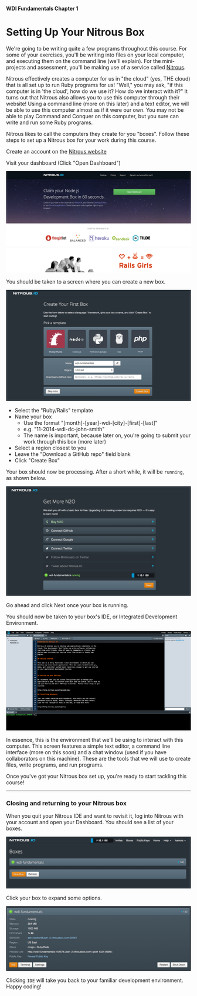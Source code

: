 **WDI Fundamentals Chapter 1**

# Setting Up Your Nitrous Box

We're going to be writing quite a few programs throughout this course. For some of your exercises, you'll be writing into files on your local computer, and executing them on the command line (we'll explain). For the mini-projects and assessment, you'll be making use of a service called [Nitrous](http://nitrous.io).

Nitrous effectively creates a computer for us in "the cloud" (yes, THE
cloud) that is all set up to run Ruby programs for us! "Well," you may ask, "if
this computer is in 'the cloud', how do we use it? How do we interact with it?"
It turns out that Nitrous also allows you to use this computer through their
website! Using a command line (more on this later) and a text editor, we will
be able to use this computer almost as if it were our own. You may not be able
to play Command and Conquer on this computer, but you sure can write and run
some Ruby programs.

Nitrous likes to call the computers they create for you "boxes". Follow these
steps to set up a Nitrous box for your work during this course.

Create an account on the [Nitrous website](http://nitrous.io)

Visit your dashboard (Click "Open Dashboard")

![Nitrous dashboard](../images/nitrous_01.png)

You should be taken to a screen where you can create a new box.

![Nitrous new box](../images/nitrous_02.png)

* Select the "Ruby/Rails" template
* Name your box
  * Use the format "[month]-[year]-wdi-[city]-[first]-[last]"
  * e.g. "11-2014-wdi-dc-john-smith"
  * The name is important, because later on, you're going to submit your work through this box (more later)
* Select a region closest to you
* Leave the "Download a GitHub repo" field blank
* Click "Create Box"

Your box should now be processing. After a short while, it will be `running`, as shown below.

![Nitrous processing](../images/nitrous_03.png)

Go ahead and click Next once your box is running.

You should now be taken to your box's IDE, or Integrated Development
Environment.

![Nitrous processing](../images/nitrous_04.png)

In essence, this is the environment that we'll be using to interact with this computer. This screen features a simple text editor, a command line interface (more on this soon) and a chat window (used if you have collaborators on this machine). These are the tools that we will use to create files, write programs, and run programs.

Once you've got your Nitrous box set up, you're ready to start tackling this course!

---
### Closing and returning to your Nitrous box

When you quit your Nitrous IDE and want to revisit it, log into Nitrous with
your account and open your Dashboard. You should see a list of your boxes.

![Nitrous processing](../images/nitrous_05.png)

Click your box to expand some options.

![Nitrous processing](../images/nitrous_06.png)

Clicking `IDE` will take you back to your familiar development environment.
Happy coding!
